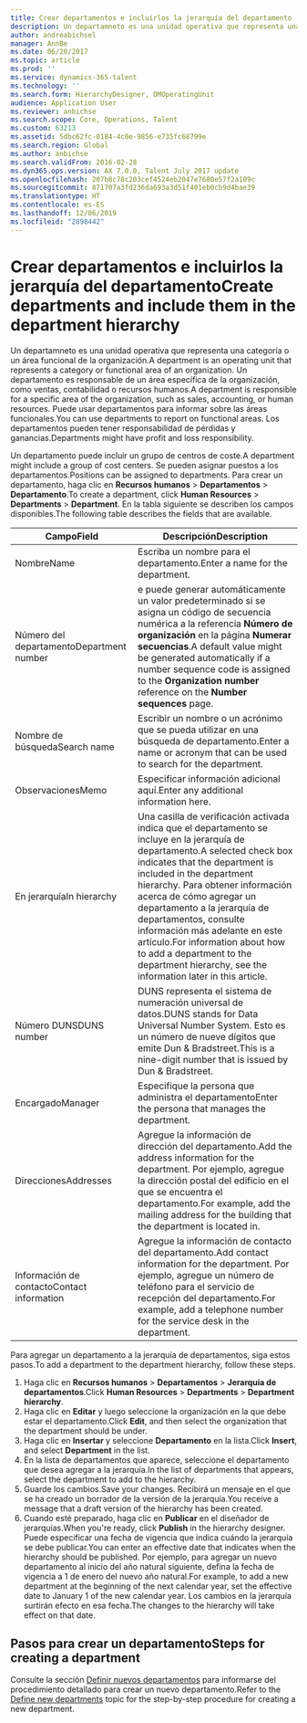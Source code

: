 ```yaml
---
title: Crear departamentos e incluirlos la jerarquía del departamento
description: Un departamneto es una unidad operativa que representa una categoría o un área funcional de la organización. Un departamento es responsable de un área específica de la organización, como ventas, contabilidad o recursos humanos. Puede usar departamentos para informar sobre las áreas funcionales. Los departamentos pueden tener responsabilidad de pérdidas y ganancias.
author: andreabichsel
manager: AnnBe
ms.date: 06/20/2017
ms.topic: article
ms.prod: ''
ms.service: dynamics-365-talent
ms.technology: ''
ms.search.form: HierarchyDesigner, OMOperatingUnit
audience: Application User
ms.reviewer: anbichse
ms.search.scope: Core, Operations, Talent
ms.custom: 63213
ms.assetid: 5dbc62fc-0184-4c0e-9856-e735fc68799e
ms.search.region: Global
ms.author: anbichse
ms.search.validFrom: 2016-02-28
ms.dyn365.ops.version: AX 7.0.0, Talent July 2017 update
ms.openlocfilehash: 207b8c78c203cef4524eb2047e7680e57f2a109c
ms.sourcegitcommit: 871707a3fd236da693a3d51f401eb0cb9d4bae39
ms.translationtype: HT
ms.contentlocale: es-ES
ms.lasthandoff: 12/06/2019
ms.locfileid: "2898442"
---
```

# <a name="create-departments-and-include-them-in-the-department-hierarchy"></a><span data-ttu-id="01812-106">Crear departamentos e incluirlos la jerarquía del departamento</span><span class="sxs-lookup"><span data-stu-id="01812-106">Create departments and include them in the department hierarchy</span></span>

<span data-ttu-id="01812-107">Un departamneto es una unidad operativa que representa una categoría o un área funcional de la organización.</span><span class="sxs-lookup"><span data-stu-id="01812-107">A department is an operating unit that represents a category or functional area of an organization.</span></span> <span data-ttu-id="01812-108">Un departamento es responsable de un área específica de la organización, como ventas, contabilidad o recursos humanos.</span><span class="sxs-lookup"><span data-stu-id="01812-108">A department is responsible for a specific area of the organization, such as sales, accounting, or human resources.</span></span> <span data-ttu-id="01812-109">Puede usar departamentos para informar sobre las áreas funcionales.</span><span class="sxs-lookup"><span data-stu-id="01812-109">You can use departments to report on functional areas.</span></span> <span data-ttu-id="01812-110">Los departamentos pueden tener responsabilidad de pérdidas y ganancias.</span><span class="sxs-lookup"><span data-stu-id="01812-110">Departments might have profit and loss responsibility.</span></span>

<span data-ttu-id="01812-111">Un departamento puede incluir un grupo de centros de coste.</span><span class="sxs-lookup"><span data-stu-id="01812-111">A department might include a group of cost centers.</span></span> <span data-ttu-id="01812-112">Se pueden asignar puestos a los departamentos.</span><span class="sxs-lookup"><span data-stu-id="01812-112">Positions can be assigned to departments.</span></span> <span data-ttu-id="01812-113">Para crear un departamento, haga clic en **Recursos humanos** &gt; **Departamentos** &gt; **Departamento**.</span><span class="sxs-lookup"><span data-stu-id="01812-113">To create a department, click **Human Resources** &gt; **Departments** &gt; **Department**.</span></span> <span data-ttu-id="01812-114">En la tabla siguiente se describen los campos disponibles.</span><span class="sxs-lookup"><span data-stu-id="01812-114">The following table describes the fields that are available.</span></span>

| <span data-ttu-id="01812-115">Campo</span><span class="sxs-lookup"><span data-stu-id="01812-115">Field</span></span>               | <span data-ttu-id="01812-116">Descripción</span><span class="sxs-lookup"><span data-stu-id="01812-116">Description</span></span>                                                                                                                                                                                                       |
|---------------------|-------------------------------------------------------------------------------------------------------------------------------------------------------------------------------------------------------------------|
| <span data-ttu-id="01812-117">Nombre</span><span class="sxs-lookup"><span data-stu-id="01812-117">Name</span></span>                | <span data-ttu-id="01812-118">Escriba un nombre para el departamento.</span><span class="sxs-lookup"><span data-stu-id="01812-118">Enter a name for the department.</span></span>                                                                                                                                                                                  |
| <span data-ttu-id="01812-119">Número del departamento</span><span class="sxs-lookup"><span data-stu-id="01812-119">Department number</span></span>   | <span data-ttu-id="01812-120">e puede generar automáticamente un valor predeterminado si se asigna un código de secuencia numérica a la referencia **Número de organización** en la página **Numerar secuencias**.</span><span class="sxs-lookup"><span data-stu-id="01812-120">A default value might be generated automatically if a number sequence code is assigned to the **Organization number** reference on the **Number sequences** page.</span></span>                                                 |
| <span data-ttu-id="01812-121">Nombre de búsqueda</span><span class="sxs-lookup"><span data-stu-id="01812-121">Search name</span></span>         | <span data-ttu-id="01812-122">Escribir un nombre o un acrónimo que se pueda utilizar en una búsqueda de departamento.</span><span class="sxs-lookup"><span data-stu-id="01812-122">Enter a name or acronym that can be used to search for the department.</span></span>                                                                                                                                            |
| <span data-ttu-id="01812-123">Observaciones</span><span class="sxs-lookup"><span data-stu-id="01812-123">Memo</span></span>                | <span data-ttu-id="01812-124">Especificar información adicional aquí.</span><span class="sxs-lookup"><span data-stu-id="01812-124">Enter any additional information here.</span></span>                                                                                                                                                                            |
| <span data-ttu-id="01812-125">En jerarquía</span><span class="sxs-lookup"><span data-stu-id="01812-125">In hierarchy</span></span>        | <span data-ttu-id="01812-126">Una casilla de verificación activada indica que el departamento se incluye en la jerarquía de departamento.</span><span class="sxs-lookup"><span data-stu-id="01812-126">A selected check box indicates that the department is included in the department hierarchy.</span></span> <span data-ttu-id="01812-127">Para obtener información acerca de cómo agregar un departamento a la jerarquía de departamentos, consulte información más adelante en este artículo.</span><span class="sxs-lookup"><span data-stu-id="01812-127">For information about how to add a department to the department hierarchy, see the information later in this article.</span></span> |
| <span data-ttu-id="01812-128">Número DUNS</span><span class="sxs-lookup"><span data-stu-id="01812-128">DUNS number</span></span>         | <span data-ttu-id="01812-129">DUNS representa el sistema de numeración universal de datos.</span><span class="sxs-lookup"><span data-stu-id="01812-129">DUNS stands for Data Universal Number System.</span></span> <span data-ttu-id="01812-130">Esto es un número de nueve dígitos que emite Dun & Bradstreet.</span><span class="sxs-lookup"><span data-stu-id="01812-130">This is a nine-digit number that is issued by Dun & Bradstreet.</span></span>                                                                                                     |
| <span data-ttu-id="01812-131">Encargado</span><span class="sxs-lookup"><span data-stu-id="01812-131">Manager</span></span>             | <span data-ttu-id="01812-132">Especifique la persona que administra el departamento</span><span class="sxs-lookup"><span data-stu-id="01812-132">Enter the persona that manages the department.</span></span>                                                                                                                                                                    |
| <span data-ttu-id="01812-133">Direcciones</span><span class="sxs-lookup"><span data-stu-id="01812-133">Addresses</span></span>           | <span data-ttu-id="01812-134">Agregue la información de dirección del departamento.</span><span class="sxs-lookup"><span data-stu-id="01812-134">Add the address information for the department.</span></span> <span data-ttu-id="01812-135">Por ejemplo, agregue la dirección postal del edificio en el que se encuentra el departamento.</span><span class="sxs-lookup"><span data-stu-id="01812-135">For example, add the mailing address for the building that the department is located in.</span></span>                                                                          |
| <span data-ttu-id="01812-136">Información de contacto</span><span class="sxs-lookup"><span data-stu-id="01812-136">Contact information</span></span> | <span data-ttu-id="01812-137">Agregue la información de contacto del departamento.</span><span class="sxs-lookup"><span data-stu-id="01812-137">Add contact information for the department.</span></span> <span data-ttu-id="01812-138">Por ejemplo, agregue un número de teléfono para el servicio de recepción del departamento.</span><span class="sxs-lookup"><span data-stu-id="01812-138">For example, add a telephone number for the service desk in the department.</span></span>                                                                                           |

<span data-ttu-id="01812-139">Para agregar un departamento a la jerarquía de departamentos, siga estos pasos.</span><span class="sxs-lookup"><span data-stu-id="01812-139">To add a department to the department hierarchy, follow these steps.</span></span>

1.  <span data-ttu-id="01812-140">Haga clic en **Recursos humanos** &gt; **Departamentos** &gt; **Jerarquía de departamentos**.</span><span class="sxs-lookup"><span data-stu-id="01812-140">Click **Human Resources** &gt; **Departments** &gt; **Department hierarchy**.</span></span>
2.  <span data-ttu-id="01812-141">Haga clic en **Editar** y luego seleccione la organización en la que debe estar el departamento.</span><span class="sxs-lookup"><span data-stu-id="01812-141">Click **Edit**, and then select the organization that the department should be under.</span></span>
3.  <span data-ttu-id="01812-142">Haga clic en **Insertar** y seleccione **Departamento** en la lista.</span><span class="sxs-lookup"><span data-stu-id="01812-142">Click **Insert**, and select **Department** in the list.</span></span>
4.  <span data-ttu-id="01812-143">En la lista de departamentos que aparece, seleccione el departamento que desea agregar a la jerarquía.</span><span class="sxs-lookup"><span data-stu-id="01812-143">In the list of departments that appears, select the department to add to the hierarchy.</span></span>
5.  <span data-ttu-id="01812-144">Guarde los cambios.</span><span class="sxs-lookup"><span data-stu-id="01812-144">Save your changes.</span></span> <span data-ttu-id="01812-145">Recibirá un mensaje en el que se ha creado un borrador de la versión de la jerarquía.</span><span class="sxs-lookup"><span data-stu-id="01812-145">You receive a message that a draft version of the hierarchy has been created.</span></span>
6.  <span data-ttu-id="01812-146">Cuando esté preparado, haga clic en **Publicar** en el diseñador de jerarquías.</span><span class="sxs-lookup"><span data-stu-id="01812-146">When you're ready, click **Publish** in the hierarchy designer.</span></span> <span data-ttu-id="01812-147">Puede especificar una fecha de vigencia que indica cuándo la jerarquía se debe publicar.</span><span class="sxs-lookup"><span data-stu-id="01812-147">You can enter an effective date that indicates when the hierarchy should be published.</span></span> <span data-ttu-id="01812-148">Por ejemplo, para agregar un nuevo departamento al inicio del año natural siguiente, defina la fecha de vigencia a 1 de enero del nuevo año natural.</span><span class="sxs-lookup"><span data-stu-id="01812-148">For example, to add a new department at the beginning of the next calendar year, set the effective date to January 1 of the new calendar year.</span></span> <span data-ttu-id="01812-149">Los cambios en la jerarquía surtirán efecto en esa fecha.</span><span class="sxs-lookup"><span data-stu-id="01812-149">The changes to the hierarchy will take effect on that date.</span></span>

## <a name="steps-for-creating-a-department"></a><span data-ttu-id="01812-150">Pasos para crear un departamento</span><span class="sxs-lookup"><span data-stu-id="01812-150">Steps for creating a department</span></span>
<span data-ttu-id="01812-151">Consulte la sección [Definir nuevos departamentos](../fin-and-ops/hr/tasks/define-new-departments.md) para informarse del procedimiento detallado para crear un nuevo departamento.</span><span class="sxs-lookup"><span data-stu-id="01812-151">Refer to the [Define new departments](../fin-and-ops/hr/tasks/define-new-departments.md) topic for the step-by-step procedure for creating a new department.</span></span> 
